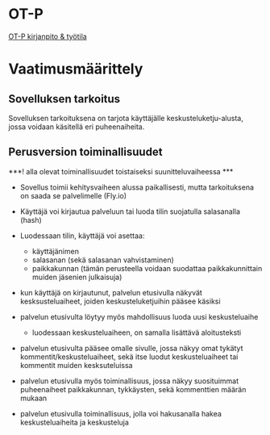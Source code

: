 # OT-P 
[OT-P kirjanpito & työtila](https://github.com/KeranenKirill/OT-P/blob/main/TYOAIKAKIRJANPITO.md)

# Vaatimusmäärittely
## Sovelluksen tarkoitus

Sovelluksen tarkoituksena on tarjota käyttäjälle keskusteluketju-alusta, jossa voidaan käsitellä eri puheenaiheita.

## Perusversion toiminallisuudet
***! alla olevat toiminallisuudet toistaiseksi suunitteluvaiheessa ***
- Sovellus toimii kehitysvaiheen alussa paikallisesti, mutta tarkoituksena on saada se palvelimelle (Fly.io)

- Käyttäjä voi kirjautua palveluun tai luoda tilin suojatulla salasanalla (hash)

- Luodessaan tilin, käyttäjä voi asettaa:
   - käyttäjänimen
   - salasanan (sekä salasanan vahvistaminen)
   - paikkakunnan (tämän perusteella voidaan suodattaa paikkakunnittain muiden jäsenien julkaisuja)


- kun käyttäjä on kirjautunut, palvelun etusivulla näkyvät kesksusteluaiheet, joiden keskusteluketjuihin pääsee käsiksi


- palvelun etusivulta löytyy myös mahdollisuus luoda uusi keskusteluaihe
   - luodessaan keskusteluaiheen, on samalla lisättävä aloitusteksti


- palvelun etusivulta pääsee omalle sivulle, jossa näkyy omat tykätyt kommentit/keskusteluaiheet, sekä itse luodut keskusteluaiheet tai kommentit muiden kesksuteluissa


- palvelun etusivulla myös toiminallisuus, jossa näkyy suosituimmat puheenaiheet paikkakunnan, tykkäysten, sekä kommenttien määrän mukaan

- palvelun etusivulla toiminallisuus, jolla voi hakusanalla hakea keskusteluaiheita ja keskusteluja




